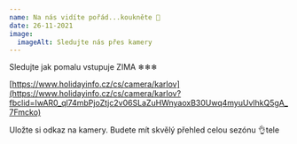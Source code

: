 ```yaml
---
name: Na nás vidíte pořád...koukněte 👀
date: 26-11-2021
image:
  imageAlt: Sledujte nás přes kamery
---
```

Sledujte jak pomalu vstupuje ZIMA ❄❄❄

[https://www.holidayinfo.cz/cs/camera/karlov](https://www.holidayinfo.cz/cs/camera/karlov?fbclid=IwAR0_ql74mbPjoZtjc2v06SLaZuHWnyaoxB30Uwq4myuUvlhkQ5gA_7Fmcko)

Uložte si odkaz na kamery. Budete mít skvělý přehled celou sezónu 👌tele